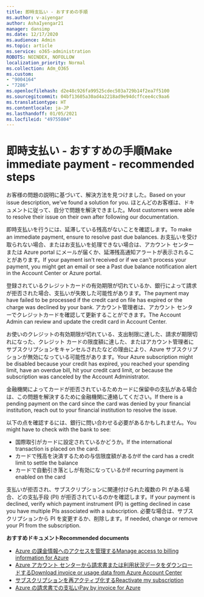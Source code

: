 ```yaml
---
title: 即時支払い - おすすめの手順
ms.author: v-aiyengar
author: AshaIyengar21
manager: dansimp
ms.date: 12/17/2020
ms.audience: Admin
ms.topic: article
ms.service: o365-administration
ROBOTS: NOINDEX, NOFOLLOW
localization_priority: Normal
ms.collection: Adm_O365
ms.custom:
- "9004164"
- "7286"
ms.openlocfilehash: d2e48c926fa99525cdec503a729b14f2ea7f5100
ms.sourcegitcommit: 04bf13605a30ad4a2218ad9e94dcffcee4cc9aa6
ms.translationtype: HT
ms.contentlocale: ja-JP
ms.lasthandoff: 01/05/2021
ms.locfileid: "49755804"
---
```

# <a name="make-immediate-payment---recommended-steps"></a><span data-ttu-id="aa175-102">即時支払い - おすすめの手順</span><span class="sxs-lookup"><span data-stu-id="aa175-102">Make immediate payment - recommended steps</span></span>

<span data-ttu-id="aa175-103">お客様の問題の説明に基づいて、解決方法を見つけました。</span><span class="sxs-lookup"><span data-stu-id="aa175-103">Based on your issue description, we’ve found a solution for you.</span></span> <span data-ttu-id="aa175-104">ほとんどのお客様は、ドキュメントに従って、自分で問題を解決できました。</span><span class="sxs-lookup"><span data-stu-id="aa175-104">Most customers were able to resolve their issue on their own after following our documentation.</span></span>

<span data-ttu-id="aa175-105">即時支払いを行うには、延滞している残高がないことを確認します。</span><span class="sxs-lookup"><span data-stu-id="aa175-105">To make an immediate payment, ensure to resolve past due balances.</span></span> <span data-ttu-id="aa175-106">お支払いを受け取られない場合、またはお支払いを処理できない場合は、アカウント センターまたは Azure portal にメールが届くか、延滞残高通知アラートが表示されることがあります。</span><span class="sxs-lookup"><span data-stu-id="aa175-106">If your payment isn't received or if we can't process your payment, you might get an email or see a Past due balance notification alert in the Account Center or Azure portal.</span></span> 

<span data-ttu-id="aa175-107">登録されているクレジットカードの有効期限が切れているか、銀行によって請求が拒否された場合、支払いが失敗した可能性があります。</span><span class="sxs-lookup"><span data-stu-id="aa175-107">The payment may have failed to be processed if the credit card on file has expired or the charge was declined by your bank.</span></span> <span data-ttu-id="aa175-108">アカウント管理者は、アカウント センターでクレジットカードを確認して更新することができます。</span><span class="sxs-lookup"><span data-stu-id="aa175-108">The Account Admin can review and update the credit card in Account Center.</span></span> 

<span data-ttu-id="aa175-109">お使いのクレジットの有効期限が切れている、支出制限に達した、請求が期限切れになった、クレジット カードの限度額に達した、またはアカウント管理者にサブスクリプションをキャンセルされたなどの理由により、Azure サブスクリプションが無効になっている可能性があります。</span><span class="sxs-lookup"><span data-stu-id="aa175-109">Your Azure subscription might be disabled because your credit has expired, you reached your spending limit, have an overdue bill, hit your credit card limit, or because the subscription was canceled by the Account Administrator.</span></span>  

<span data-ttu-id="aa175-110">金融機関によってカードが拒否されているためカードに保留中の支払がある場合は、この問題を解決するために金融機関に連絡してください。</span><span class="sxs-lookup"><span data-stu-id="aa175-110">If there is a pending payment on the card since the card was denied by your financial institution, reach out to your financial institution to resolve the issue.</span></span>  

<span data-ttu-id="aa175-111">以下の点を確認するには、銀行に問い合わせる必要があるかもしれません。</span><span class="sxs-lookup"><span data-stu-id="aa175-111">You might have to check with the bank to see:</span></span>

- <span data-ttu-id="aa175-112">国際取引がカードに設定されているかどうか。</span><span class="sxs-lookup"><span data-stu-id="aa175-112">If the international transaction is placed on the card.</span></span> 
- <span data-ttu-id="aa175-113">カードで残高を決済するための与信限度額があるか</span><span class="sxs-lookup"><span data-stu-id="aa175-113">If the card has a credit limit to settle the balance</span></span> 
- <span data-ttu-id="aa175-114">カードで自動引き落としが有効になっているか</span><span class="sxs-lookup"><span data-stu-id="aa175-114">If recurring payment is enabled on the card</span></span> 

<span data-ttu-id="aa175-115">支払いが拒否され、サブスクリプションに関連付けられた複数の PI がある場合、どの支払手段 (PI) が拒否されているのかを確認します。</span><span class="sxs-lookup"><span data-stu-id="aa175-115">If your payment is declined, verify which payment instrument (PI) is getting declined in case you have multiple PIs associated with a subscription.</span></span> <span data-ttu-id="aa175-116">必要な場合は、サブスクリプションから PI を変更するか、削除します。</span><span class="sxs-lookup"><span data-stu-id="aa175-116">If needed, change or remove your PI from the subscription.</span></span> 

<span data-ttu-id="aa175-117">**おすすめドキュメント**</span><span class="sxs-lookup"><span data-stu-id="aa175-117">**Recommended documents**</span></span> 

- [<span data-ttu-id="aa175-118">Azure の課金情報へのアクセスを管理する</span><span class="sxs-lookup"><span data-stu-id="aa175-118">Manage access to billing information for Azure</span></span>](https://docs.microsoft.com/azure/billing/billing-manage-access?WT.mc_id=Portal-Microsoft_Azure_Support)
- [<span data-ttu-id="aa175-119">Azure アカウント センターから請求書または利用状況データをダウンロードする</span><span class="sxs-lookup"><span data-stu-id="aa175-119">Download invoice or usage data from Azure Account Center</span></span>](https://docs.microsoft.com/azure/billing/billing-download-azure-invoice-daily-usage-date?WT.mc_id=Portal-Microsoft_Azure_Support)
- [<span data-ttu-id="aa175-120">サブスクリプションを再アクティブ化する</span><span class="sxs-lookup"><span data-stu-id="aa175-120">Reactivate my subscription</span></span>](https://docs.microsoft.com/azure/billing/billing-subscription-become-disable?WT.mc_id=Portal-Microsoft_Azure_Support)
- [<span data-ttu-id="aa175-121">Azure の請求書での支払い</span><span class="sxs-lookup"><span data-stu-id="aa175-121">Pay by invoice for Azure</span></span>](https://docs.microsoft.com/azure/cost-management-billing/manage/pay-by-invoice) 